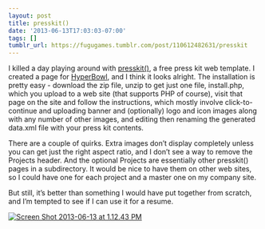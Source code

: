 ```yaml
---
layout: post
title: presskit()
date: '2013-06-13T17:03:03-07:00'
tags: []
tumblr_url: https://fugugames.tumblr.com/post/110612482631/presskit
---
```

I killed a day playing around with [presskit()](http://dopresskit.com/), a free press kit web template. I created a page for [HyperBowl](http://presskit.hyperbowl3d.com/), and I think it looks alright. The installation is pretty easy - download the zip file, unzip to get just one file, install.php, which you upload to a web site (that supports PHP of course), visit that page on the site and follow the instructions, which mostly involve click-to-continue and uploading banner and (optionally) logo and icon images along with any number of other images, and editing then renaming the generated data.xml file with your press kit contents.

There are a couple of quirks. Extra images don’t display completely unless you can get just the right aspect ratio, and I don’t see a way to remove the Projects header. And the optional Projects are essentially other presskit() pages in a subdirectory. It would be nice to have them on other web sites, so I could have one for each project and a master one on my company site.

But still, it’s better than something I would have put together from scratch, and I’m tempted to see if I can use it for a resume.

[![Screen Shot 2013-06-13 at 1.12.43 PM](http://itshardtofondlepenguins.com/wp-content/uploads/2013/06/Screen-Shot-2013-06-13-at-1.12.43-PM.png)](http://itshardtofondlepenguins.com/wp-content/uploads/2013/06/Screen-Shot-2013-06-13-at-1.12.43-PM.png)

